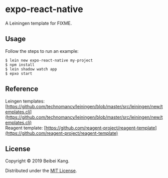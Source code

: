 # expo-react-native

A Leiningen template for FIXME.

## Usage
Follow the steps to run an example: 
```
$ lein new expo-react-native my-project
$ npm install
$ lein shadow watch app
$ epxo start
```
## Reference
Leingen templates: [https://github.com/technomancy/leiningen/blob/master/src/leiningen/new/templates.clj](https://github.com/technomancy/leiningen/blob/master/src/leiningen/new/templates.clj)<br/>
Reagent template: [https://github.com/reagent-project/reagent-template](https://github.com/reagent-project/reagent-template)
## License

Copyright © 2019 Beibei Kang.

Distributed under the [MIT License](https://opensource.org/licenses/MIT).
